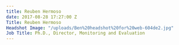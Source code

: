 ```yaml
---
title: Reuben Hermoso
date: 2017-08-28 17:27:00 Z
Title: Reuben Hermoso
Headshot Image: "/uploads/Ben%20headshot%20for%20web-604de2.jpg"
Job Title: Ph.D., Director, Monitoring and Evaluation
---
```


